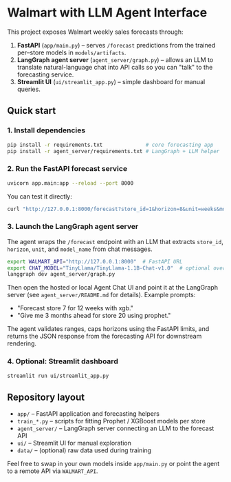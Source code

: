 # Walmart with LLM Agent Interface

This project exposes Walmart weekly sales forecasts through:

1. **FastAPI** (`app/main.py`) – serves `/forecast` predictions from the trained per–store models in `models/artifacts`.
2. **LangGraph agent server** (`agent_server/graph.py`) – allows an LLM to translate natural-language chat into API calls so you can "talk" to the forecasting service.
3. **Streamlit UI** (`ui/streamlit_app.py`) – simple dashboard for manual queries.

## Quick start

### 1. Install dependencies

```bash
pip install -r requirements.txt              # core forecasting app
pip install -r agent_server/requirements.txt # LangGraph + LLM helper
```

### 2. Run the FastAPI forecast service

```bash
uvicorn app.main:app --reload --port 8000
```

You can test it directly:

```bash
curl "http://127.0.0.1:8000/forecast?store_id=1&horizon=8&unit=weeks&model_name=auto"
```

### 3. Launch the LangGraph agent server

The agent wraps the `/forecast` endpoint with an LLM that extracts `store_id`, `horizon`, `unit`, and `model_name` from chat messages.

```bash
export WALMART_API="http://127.0.0.1:8000"  # FastAPI URL
export CHAT_MODEL="TinyLlama/TinyLlama-1.1B-Chat-v1.0"  # optional override
langgraph dev agent_server/graph.py
```

Then open the hosted or local Agent Chat UI and point it at the LangGraph server (see `agent_server/README.md` for details). Example prompts:

* "Forecast store 7 for 12 weeks with xgb."
* "Give me 3 months ahead for store 20 using prophet."

The agent validates ranges, caps horizons using the FastAPI limits, and returns the JSON response from the forecasting API for downstream rendering.

### 4. Optional: Streamlit dashboard

```bash
streamlit run ui/streamlit_app.py
```

## Repository layout

* `app/` – FastAPI application and forecasting helpers
* `train_*.py` – scripts for fitting Prophet / XGBoost models per store
* `agent_server/` – LangGraph server connecting an LLM to the forecast API
* `ui/` – Streamlit UI for manual exploration
* `data/` – (optional) raw data used during training

Feel free to swap in your own models inside `app/main.py` or point the agent to a remote API via `WALMART_API`.
